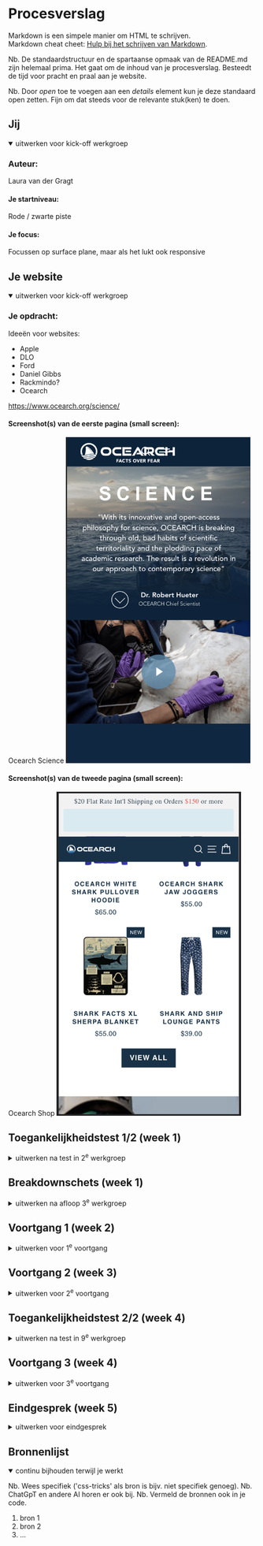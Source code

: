 # Procesverslag
Markdown is een simpele manier om HTML te schrijven.  
Markdown cheat cheet: [Hulp bij het schrijven van Markdown](https://github.com/adam-p/markdown-here/wiki/Markdown-Cheatsheet).

Nb. De standaardstructuur en de spartaanse opmaak van de README.md zijn helemaal prima. Het gaat om de inhoud van je procesverslag. Besteedt de tijd voor pracht en praal aan je website.

Nb. Door *open* toe te voegen aan een *details* element kun je deze standaard open zetten. Fijn om dat steeds voor de relevante stuk(ken) te doen.





## Jij

<details open>
  <summary>uitwerken voor kick-off werkgroep</summary>

  ### Auteur:
  Laura van der Gragt

  #### Je startniveau:
  Rode / zwarte piste

  #### Je focus:
  Focussen op surface plane, maar als het lukt ook responsive 
 
</details>





## Je website

<details open>
  <summary>uitwerken voor kick-off werkgroep</summary>

  ### Je opdracht:
  Ideeën voor websites:
  - Apple
  - DLO
  - Ford
  - Daniel Gibbs
  - Rackmindo?
  - Ocearch
    
https://www.ocearch.org/science/ 

  #### Screenshot(s) van de eerste pagina (small screen): 
  Ocearch Science 
  <img src="readme-images/screenshot1.png" width="375px" alt="omschrijving van de pagina">

  #### Screenshot(s) van de tweede pagina (small screen):
 Ocearch Shop
  <img src="readme-images/screenshot2.png" width="375px" alt="omschrijving van de pagina">
 
</details>



## Toegankelijkheidstest 1/2 (week 1)

<details>
  <summary>uitwerken na test in 2<sup>e</sup> werkgroep</summary>

  ### Bevindingen
  Lijst met je bevindingen die in de test naar voren kwamen:

</details>



## Breakdownschets (week 1)

<details>
  <summary>uitwerken na afloop 3<sup>e</sup> werkgroep</summary>

  ### de hele pagina: 
  <img src="readme-images/science_scherm.jpg" width="375px" alt="breakdown van de hele pagina">

  ### dynamisch deel (bijv menu): 
  <img src="readme-images/menu_scherm.jpg" width="375px" alt="breakdown van een dynamisch deel">

  ### wellicht nog een dynamisch deel (bijv filter): 
  <img src="readme-images/detailpagina_scherm.jpg" width="375px" alt="breakdown van nog een dynamisch deel">

</details>




## Voortgang 1 (week 2)

<details>
  <summary>uitwerken voor 1<sup>e</sup> voortgang</summary>

  ### Stand van zaken
  Het bedenken hoe ik de haai wilde maken was iets moeilijker, maar met behulp van Sanne bleef ik toch op de goede richting
<img src="readme-images/witte_haai.png" width="375px" alt="afbeelding van de witte haai op de OCEARCH website">

  ### Agenda voor meeting
  samen met je groepje opstellen

  | Laura      | Lisa          | student 3    | student 4        |
  | ---            | ---                | ---          | ---              |
  | de 3 verschillende buttons die allemaal weer hun eigen stijlen hebben  | Nav bar            |Margin en padding    | en dan ik dat    |
  | de haai met de nummers | Foto knop slide | Semantisch correct? | dit wil ik zeker |
  | ...            | ...                | ...          | ...              |


  ### Verslag van meeting
  hier na afloop snel de uitkomsten van de meeting vastleggen

  - De foto's goed linken etc. met ./

</details>





## Voortgang 2 (week 3)

<details>
  <summary>uitwerken voor 2<sup>e</sup> voortgang</summary>

  ### Stand van zaken
  hier dit ging goed & dit was lastig (neem ook screenshots op van delen van je website en code)


  ### Agenda voor meeting
  samen met je groepje opstellen

  | Laura      | student 2          | student 3    | student 4        |
  | ---            | ---                | ---          | ---              |
  | De achtergrond en afbeelding bij de h1  | en dit             | en ik dit    | en dan ik dat    |
  | iframe stylen | dit als er tijd is | nog een punt | dit wil ik zeker |
  | ...            | ...                | ...          | ...              |


  ### Verslag van meeting
  hier na afloop snel de uitkomsten van de meeting vastleggen

  - punt 1
  - punt 2
  - nog een punt
- ...

</details>





## Toegankelijkheidstest 2/2 (week 4)

<details>
  <summary>uitwerken na test in 9<sup>e</sup> werkgroep</summary>

  ### Bevindingen
  Lijst met je bevindingen die in de test naar voren kwamen (geef ook aan wat er verbeterd is):

</details>





## Voortgang 3 (week 4)

<details>
  <summary>uitwerken voor 3<sup>e</sup> voortgang</summary>

  ### Stand van zaken
  hier dit ging goed & dit was lastig (neem ook screenshots op van delen van je website en code)


  ### Agenda voor meeting
  samen met je groepje opstellen

  | student 1      | student 2          | student 3    | student 4        |
  | ---            | ---                | ---          | ---              |
  | dit bespreken  | en dit             | en ik dit    | en dan ik dat    |
  | en dat ook nog | dit als er tijd is | nog een punt | dit wil ik zeker |
  | ...            | ...                | ...          | ...              |


  ### Verslag van meeting
  hier na afloop snel de uitkomsten van de meeting vastleggen

  - punt 1
  - punt 2
  - nog een punt
  - ...

</details>





## Eindgesprek (week 5)

<details>
  <summary>uitwerken voor eindgesprek</summary>

  ### Je uitkomst - karakteristiek screenshots:
  <img src="readme-images/dummy-plaatje.jpg" width="375px" alt="uitomst opdracht 1">


  ### Dit ging goed/Heb ik geleerd: 
  Korte omschrijving met plaatjes

  <img src="readme-images/dummy-plaatje.jpg" width="375px" alt="top">


  ### Dit was lastig/Is niet gelukt:
  Korte omschrijving met plaatjes

  <img src="readme-images/dummy-plaatje.jpg" width="375px" alt="bummer">
</details>





## Bronnenlijst

<details open>
  <summary>continu bijhouden terwijl je werkt</summary>

  Nb. Wees specifiek ('css-tricks' als bron is bijv. niet specifiek genoeg). 
  Nb. ChatGpT en andere AI horen er ook bij.
  Nb. Vermeld de bronnen ook in je code.

  1. bron 1
  2. bron 2
  3. ...

</details>
